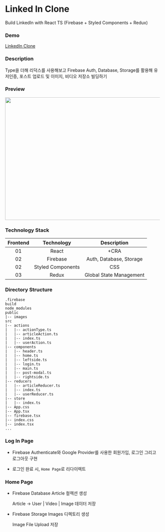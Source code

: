 # Linked In Clone

Build LinkedIn with React TS (Firebase + Styled Components + Redux)

### Demo

[LinkedIn Clone](https://linkedin-clone-26edd.web.app/)

### Description

Type을 더해 리덕스를 사용해보고 Firebase Auth, Database, Storage를 활용해 유저인증, 포스트 업로드 및 이미지, 비디오 저장소 빌딩하기<br>

### Preview

<img src="/images/preview.PNG" width="600" height="400" />

### Technology Stack

| Frontend |    Technology     |       Description       |
| :------: | :---------------: | :---------------------: |
|    01    |       React       |          +CRA           |
|    02    |     Firebase      | Auth, Database, Storage |
|    02    | Styled Components |           CSS           |
|    03    |       Redux       | Global State Management |

### Directory Structure

```
.firebase
build
node_modules
public
|-- images
src
|-- actions
|   |-- actionType.ts
|   |-- articleAction.ts
|   |-- index.ts
|   |-- userAction.ts
|-- components
|   |-- header.ts
|   |-- home.ts
|   |-- leftside.ts
|   |-- login.ts
|   |-- main.ts
|   |-- post-modal.ts
|   |-- rightside.ts
|-- reducers
|   |-- articleReducer.ts
|   |-- index.ts
|   |-- userReducer.ts
|-- store
|   |-- index.ts
|-- App.css
|-- App.tsx
|-- firebase.tsx
|-- index.css
|-- index.tsx
...
```

### Log In Page

- Firebase Authenticate와 Google Provider를 사용한 회원가입, 로그인 그리고 로그아웃 구현

- 로그인 완료 시, `Home Page`로 리다이렉트

### Home Page

- Firebase Database Article 컬렉션 생성

  Article -> User | Video | Image 데이터 저장

- Firebase Storage Images 디렉토리 생성

  Image File Upload 저장
